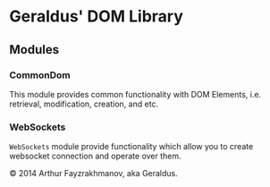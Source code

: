 # Geraldus' DOM Library

## Modules

### CommonDom
This module provides common functionality with DOM Elements, i.e. retrieval,
modification, creation, and etc.

### WebSockets
`WebSockets` module provide functionality which allow you to create websocket
connection and operate over them.

© 2014 Arthur Fayzrakhmanov, aka Geraldus.